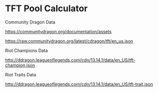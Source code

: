 # TFT Pool Calculator

Community Dragon Data

https://communitydragon.org/documentation/assets

https://raw.communitydragon.org/latest/cdragon/tft/en_us.json

Riot Champions Data

http://ddragon.leagueoflegends.com/cdn/13.14.1/data/en_US/tft-champion.json

Riot Traits Data

http://ddragon.leagueoflegends.com/cdn/13.14.1/data/en_US/tft-trait.json
